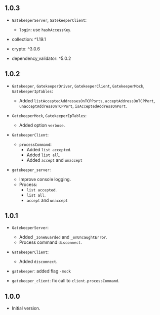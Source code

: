 ## 1.0.3

- `GatekeeperServer`, `GatekeeperClient`:
  - `login`: use `hashAccessKey`.

- collection: ^1.19.1
- crypto: ^3.0.6

- dependency_validator: ^5.0.2

## 1.0.2

- `Gatekeeper`, `GatekeeperDriver`, `GatekeeperClient`, `GatekeeperMock`, `GatekeeperIpTables`:
  - Added `listAcceptedAddressesOnTCPPorts`, `acceptAddressOnTCPPort`, `unacceptAddressOnTCPPort`, `isAcceptedAddressOnPort`.

- `GatekeeperMock`, `GatekeeperIpTables`:
  - Added option `verbose`.

- `GatekeeperClient`:
  - `processCommand`:
    - Added `list accepted`.
    - Added `list all`.
    - Added `accept` and `unaccept`

- `gatekeeper_server`:
  - Improve console logging.
  - Process:
    - `list accepted`.
    - `list all`.
    - `accept` and `unaccept`

## 1.0.1

- `GatekeeperServer`:
  - Added `_zoneGuarded` and `_onUncaughtError`.
  - Process command `disconnect`.

- `GatekeeperClient`:
  - Added `disconnect`.

- `gatekeeper`: added flag `-mock`
- `gatekeeper_client`: fix call to `client.processCommand`.

## 1.0.0

- Initial version.
